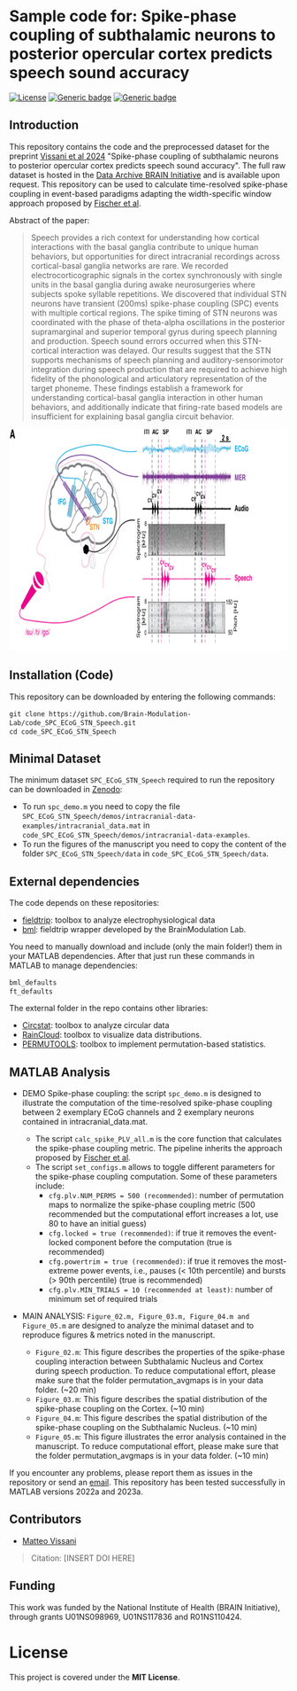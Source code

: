 # Sample code for: Spike-phase coupling of subthalamic neurons to posterior opercular cortex predicts speech sound accuracy

[![License](https://img.shields.io/badge/License-MIT-blue.svg)](https://opensource.org/license/mit)
[![Generic badge](https://img.shields.io/badge/release-1.0.0-green.svg)](https://github.com/rutishauserlab/paper_SPC_ECoG_STN_Speech/releases/tag/v1.0.0)
[![Generic badge](https://img.shields.io/badge/DOI-10.5281%2Fzenodo.10494534-orange.svg)](https://doi.org/10.5281/zenodo.12610957)
## Introduction
This repository contains the code and the preprocessed dataset for the preprint [Vissani et al 2024](https://doi.org/10.1101/2023.10.18.562969) "Spike-phase coupling of subthalamic neurons to posterior opercular cortex predicts speech sound accuracy". The full raw dataset is hosted in the [Data Archive BRAIN Initiative](https://dabi.loni.usc.edu/dsi/1U01NS098969) and is available upon request.
This repository can be used to calculate time-resolved spike-phase coupling in event-based paradigms adapting the width-specific window approach proposed by [Fischer et al](https://elifesciences.org/articles/51956).

Abstract of the paper:
>Speech provides a rich context for understanding how cortical interactions with the basal ganglia contribute to unique human behaviors, but opportunities for direct intracranial recordings across cortical-basal ganglia networks are rare. We recorded electrocorticographic signals in the cortex synchronously with single units in the basal ganglia during awake neurosurgeries where subjects spoke syllable repetitions. We discovered that individual STN neurons have transient (200ms) spike-phase coupling (SPC) events with multiple cortical regions. The spike timing of STN neurons was coordinated with the phase of theta-alpha oscillations in the posterior supramarginal and superior temporal gyrus during speech planning and production. Speech sound errors occurred when this STN-cortical interaction was delayed. Our results suggest that the STN supports mechanisms of speech planning and auditory-sensorimotor integration during speech production that are required to achieve high fidelity of the phonological and articulatory representation of the target phoneme. These findings establish a framework for understanding cortical-basal ganglia interaction in other human behaviors, and additionally indicate that firing-rate based models are insufficient for explaining basal ganglia circuit behavior.

<p align="center">
  <img width="700" height="400" src="https://github.com/Brain-Modulation-Lab/code_SPC_ECoG_STN_Speech/blob/main/image/Figure1.png">
</p>

## Installation (Code)

This repository can be downloaded by entering the following commands:
```
git clone https://github.com/Brain-Modulation-Lab/code_SPC_ECoG_STN_Speech.git
cd code_SPC_ECoG_STN_Speech
```

## Minimal Dataset 

The minimum dataset `SPC_ECoG_STN_Speech` required to run the repository can be downloaded in [Zenodo](https://doi.org/10.5281/zenodo.12610957):
* To run `spc_demo.m` you need to copy the file `SPC_ECoG_STN_Speech/demos/intracranial-data-examples/intracranial_data.mat` in `code_SPC_ECoG_STN_Speech/demos/intracranial-data-examples`.
* To run the figures of the manuscript you need to copy the content of the folder `SPC_ECoG_STN_Speech/data` in `code_SPC_ECoG_STN_Speech/data`.
  
## External dependencies

The code depends on these repositories:

* [fieldtrip](https://www.fieldtriptoolbox.org/): toolbox to analyze electrophysiological data
* [bml](https://github.com/Brain-Modulation-Lab/bml): fieldtrip wrapper developed by the BrainModulation Lab.

You need to manually download and include (only the main folder!) them in your MATLAB dependencies.
After that just run these commands in MATLAB to manage dependencies:
```
bml_defaults
ft_defaults
```
The external folder in the repo contains other libraries:
* [Circstat](https://github.com/circstat/circstat-matlab): toolbox to analyze circular data
* [RainCloud](https://github.com/RainCloudPlots/RainCloudPlots): toolbox to visualize data distributions.
* [PERMUTOOLS](https://github.com/mickcrosse/PERMUTOOLS/tree/master): toolbox to implement permutation-based statistics.

## MATLAB Analysis

* DEMO Spike-phase coupling: the script `spc_demo.m` is designed to illustrate the computation of the time-resolved spike-phase coupling between 2 exemplary ECoG channels and 2 exemplary neurons contained in intracranial_data.mat.
  - The script `calc_spike_PLV_all.m` is the core function that calculates the spike-phase coupling metric. The pipeline inherits the approach proposed by [Fischer et al](https://elifesciences.org/articles/51956).
  - The script `set_configs.m` allows to toggle different parameters for the spike-phase coupling computation. Some of these parameters include:
    - `cfg.plv.NUM_PERMS = 500 (recommended)`: number of permutation maps to normalize the spike-phase coupling metric (500 recommended but the computational effort increases a lot, use 80 to have an initial guess)
    - `cfg.locked = true (recommended)`: if true it removes the event-locked component before the computation (true is recommended)
    - `cfg.powertrim = true (recommended)`: if true it removes the most-extreme power events, i.e., pauses (< 10th percentile) and bursts (> 90th percentile) (true is recommended)
    - `cfg.plv.MIN_TRIALS = 10 (recommended at least)`: number of minimum set of required trials

* MAIN ANALYSIS: `Figure_02.m, Figure_03.m, Figure_04.m and Figure_05.m` are designed to analyze the minimal dataset and to reproduce  figures & metrics noted in the manuscript.
  - `Figure_02.m`: This figure describes the properties of the spike-phase coupling interaction between Subthalamic Nucleus and Cortex during speech production. To reduce computational effort, please make sure that the folder permutation_avgmaps is in your data folder. (~20 min)
  - `Figure_03.m`: This figure describes the spatial distribution of the spike-phase coupling on the Cortex. (~10 min)
  - `Figure_04.m`: This figure describes the spatial distribution of the spike-phase coupling on the Subthalamic Nucleus. (~10 min)
  - `Figure_05.m`: This figure illustrates the error analysis contained in the manuscript. To reduce computational effort, please make sure that the folder permutation_avgmaps is in your data folder. (~10 min)

If you encounter any problems, please report them as issues in the repository or send an [email](mailto:mvissani@mgh.harvard.edu).
This repository has been tested successfully in MATLAB versions 2022a and 2023a.

## Contributors
* [Matteo Vissani](mailto:mvissani@mgh.harvard.edu)

>Citation: [INSERT DOI HERE]


## Funding
This work was funded by the National Institute of Health (BRAIN Initiative), through grants U01NS098969, U01NS117836 and R01NS110424.

# License
This project is covered under the **MIT License**.
